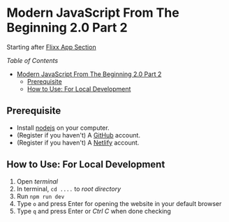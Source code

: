 # Modern JavaScript From The Beginning 2.0 Part 2

Starting after [Flixx App Section](https://www.traversymedia.com/products/modern-javascript-from-the-beginning-2-0/categories/2152233626/posts/2165170765)

_Table of Contents_

- [Modern JavaScript From The Beginning 2.0 Part 2](#modern-javascript-from-the-beginning-20-part-2)
  - [Prerequisite](#prerequisite)
  - [How to Use: For Local Development](#how-to-use-for-local-development)

## Prerequisite

- Install [nodejs](https://nodejs.org/) on your computer.
- (Register if you haven't) A [GitHub](https://github.com/) account.
- (Register if you haven't) A [Netlify](https://www.netlify.com/) account.

## How to Use: For Local Development

1. Open _terminal_
2. In terminal, `cd ....` to _root directory_
3. Run `npm run dev`
4. Type `o` and press Enter for opening the website in your default browser
5. Type `q` and press Enter or _Ctrl C_ when done checking
